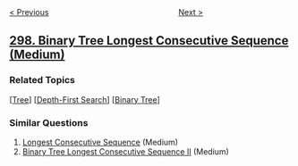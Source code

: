 <!--|This file generated by command(leetcode description); DO NOT EDIT.    |-->
<!--+----------------------------------------------------------------------+-->
<!--|@author    openset <openset.wang@gmail.com>                           |-->
<!--|@link      https://github.com/openset                                 |-->
<!--|@home      https://github.com/openset/leetcode                        |-->
<!--+----------------------------------------------------------------------+-->

[< Previous](../serialize-and-deserialize-binary-tree "Serialize and Deserialize Binary Tree")
　　　　　　　　　　　　　　　　
[Next >](../bulls-and-cows "Bulls and Cows")

## [298. Binary Tree Longest Consecutive Sequence (Medium)](https://leetcode.com/problems/binary-tree-longest-consecutive-sequence "二叉树最长连续序列")



### Related Topics
  [[Tree](../../tag/tree/README.md)]
  [[Depth-First Search](../../tag/depth-first-search/README.md)]
  [[Binary Tree](../../tag/binary-tree/README.md)]

### Similar Questions
  1. [Longest Consecutive Sequence](../longest-consecutive-sequence) (Medium)
  1. [Binary Tree Longest Consecutive Sequence II](../binary-tree-longest-consecutive-sequence-ii) (Medium)
